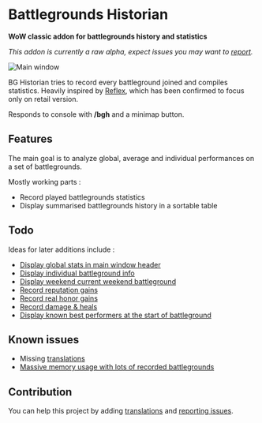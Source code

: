 # Battlegrounds Historian

**WoW classic addon for battlegrounds history and statistics**

_This addon is currently a raw alpha, expect issues you may want to [report](https://github.com/ZergRael/BGHistorian/issues)._

![Main window](https://media.forgecdn.net/attachments/285/688/wowscrnshot_041020_114227-window.jpg "Main window")

BG Historian tries to record every battleground joined and compiles statistics.
Heavily inspired by [Reflex](https://curseforge.com/wow/addons/reflex-battleground-historian), which has been confirmed to focus only on retail version.

Responds to console with **/bgh** and a minimap button.

## Features

The main goal is to analyze global, average and individual performances on a set of battlegrounds.

Mostly working parts :

- Record played battlegrounds statistics
- Display summarised battlegrounds history in a sortable table

## Todo

Ideas for later additions include :

- [Display global stats in main window header](https://github.com/ZergRael/BGHistorian/issues/8)
- [Display individual battleground info](https://github.com/ZergRael/BGHistorian/issues/7)
- [Display weekend current weekend battleground](https://github.com/ZergRael/BGHistorian/issues/4)
- [Record reputation gains](https://github.com/ZergRael/BGHistorian/issues/3)
- [Record real honor gains](https://github.com/ZergRael/BGHistorian/issues/2)
- [Record damage & heals](https://github.com/ZergRael/BGHistorian/issues/1)
- [Display known best performers at the start of battleground](https://github.com/ZergRael/BGHistorian/issues/6)

## Known issues

- Missing [translations](https://www.curseforge.com/wow/addons/bghistorian/localization)
- [Massive memory usage with lots of recorded battlegrounds](https://github.com/ZergRael/BGHistorian/issues/5)

## Contribution

You can help this project by adding [translations](https://www.curseforge.com/wow/addons/bghistorian/localization) and [reporting issues](https://github.com/ZergRael/BGHistorian/issues).
